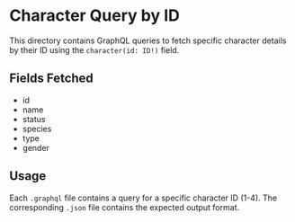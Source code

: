 # Character Query by ID

This directory contains GraphQL queries to fetch specific character details by their ID using the `character(id: ID!)` field.

## Fields Fetched
- id
- name
- status
- species
- type
- gender

## Usage
Each `.graphql` file contains a query for a specific character ID (1-4). The corresponding `.json` file contains the expected output format.
